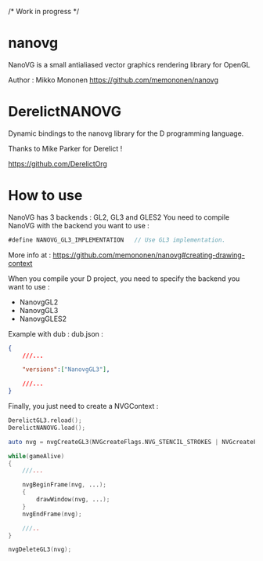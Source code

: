 /* Work in progress */

nanovg
======

NanoVG is a small antialiased vector graphics rendering library for OpenGL

Author : Mikko Mononen
https://github.com/memononen/nanovg

DerelictNANOVG
======

Dynamic bindings to the nanovg library for the D programming language.

Thanks to Mike Parker for Derelict !

https://github.com/DerelictOrg

How to use
======

NanoVG has 3 backends : GL2, GL3 and GLES2 
You need to compile NanoVG with the backend you want to use :

```d
#define NANOVG_GL3_IMPLEMENTATION   // Use GL3 implementation.
```

More info at : https://github.com/memononen/nanovg#creating-drawing-context

When you compile your D project, you need to specify the backend you want to use :

- NanovgGL2
- NanovgGL3
- NanovgGLES2

Example with dub : dub.json :

```json
{
    ///...

	"versions":["NanovgGL3"],

    ///...
}
```

Finally, you just need to create a NVGContext :

```d
DerelictGL3.reload();
DerelictNANOVG.load();

auto nvg = nvgCreateGL3(NVGcreateFlags.NVG_STENCIL_STROKES | NVGcreateFlags.NVG_DEBUG);

while(gameAlive)
{
    ///...

    nvgBeginFrame(nvg, ...);
    {
        drawWindow(nvg, ...);
    }
    nvgEndFrame(nvg);

    ///..
}

nvgDeleteGL3(nvg);

```
